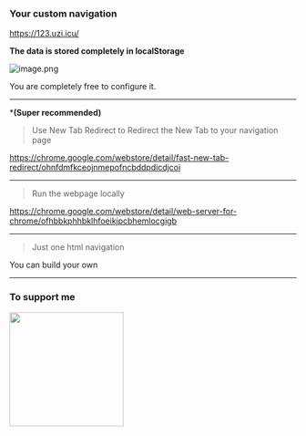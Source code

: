 ### Your custom navigation



https://123.uzi.icu/

**The data is stored completely in localStorage**

![image.png](https://i.loli.net/2020/06/12/V2giCuIkKPr1LdZ.png)

You are completely free to configure it.

---

***(Super recommended)**

> Use New Tab Redirect to Redirect the New Tab to your navigation page 

https://chrome.google.com/webstore/detail/fast-new-tab-redirect/ohnfdmfkceojnmepofncbddpdicdjcoi

---

>Run the webpage locally

https://chrome.google.com/webstore/detail/web-server-for-chrome/ofhbbkphhbklhfoeikjpcbhemlocgigb

---

> Just one html navigation

You can build your own

---

### To support me

<img src="https://i.loli.net/2020/06/12/cUMEz6JyisDWbAq.png" width="200" />
